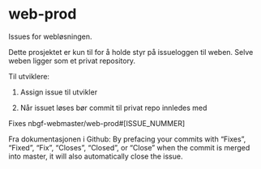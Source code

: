 # web-prod
Issues for webløsningen. 

Dette prosjektet er kun til for å holde styr på issueloggen til weben. Selve weben ligger som et privat repository.

Til utviklere:

1. Assign issue til utvikler

2. Når issuet løses bør commit til privat repo innledes med 

Fixes nbgf-webmaster/web-prod#[ISSUE_NUMMER]

Fra dokumentasjonen i Github:
By prefacing your commits with “Fixes”, “Fixed”, “Fix”, “Closes”, “Closed”, or “Close” when the commit is merged into master, it will also automatically close the issue.
